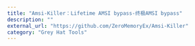 ```yaml
---
title: "Amsi-Killer：Lifetime AMSI bypass-终极AMSI bypass"
description: ""
external_url: "https://github.com/ZeroMemoryEx/Amsi-Killer"
category: "Grey Hat Tools"
---
```

